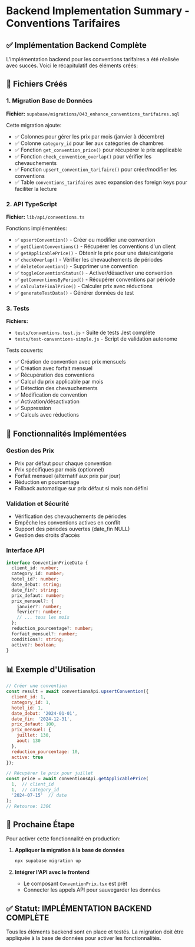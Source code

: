 # Backend Implementation Summary - Conventions Tarifaires

## ✅ Implémentation Backend Complète

L'implémentation backend pour les conventions tarifaires a été réalisée avec succès. Voici le récapitulatif des éléments créés:

## 📁 Fichiers Créés

### 1. Migration Base de Données
**Fichier:** `supabase/migrations/043_enhance_conventions_tarifaires.sql`

Cette migration ajoute:
- ✅ Colonnes pour gérer les prix par mois (janvier à décembre)
- ✅ Colonne `category_id` pour lier aux catégories de chambres
- ✅ Fonction `get_convention_price()` pour récupérer le prix applicable
- ✅ Fonction `check_convention_overlap()` pour vérifier les chevauchements
- ✅ Fonction `upsert_convention_tarifaire()` pour créer/modifier les conventions
- ✅ Table `conventions_tarifaires` avec expansion des foreign keys pour faciliter la lecture

### 2. API TypeScript
**Fichier:** `lib/api/conventions.ts`

Fonctions implémentées:
- ✅ `upsertConvention()` - Créer ou modifier une convention
- ✅ `getClientConventions()` - Récupérer les conventions d'un client
- ✅ `getApplicablePrice()` - Obtenir le prix pour une date/catégorie
- ✅ `checkOverlap()` - Vérifier les chevauchements de périodes
- ✅ `deleteConvention()` - Supprimer une convention
- ✅ `toggleConventionStatus()` - Activer/désactiver une convention
- ✅ `getConventionsByPeriod()` - Récupérer conventions par période
- ✅ `calculateFinalPrice()` - Calculer prix avec réductions
- ✅ `generateTestData()` - Générer données de test

### 3. Tests
**Fichiers:**
- `tests/conventions.test.js` - Suite de tests Jest complète
- `tests/test-conventions-simple.js` - Script de validation autonome

Tests couverts:
- ✅ Création de convention avec prix mensuels
- ✅ Création avec forfait mensuel
- ✅ Récupération des conventions
- ✅ Calcul du prix applicable par mois
- ✅ Détection des chevauchements
- ✅ Modification de convention
- ✅ Activation/désactivation
- ✅ Suppression
- ✅ Calculs avec réductions

## 🔧 Fonctionnalités Implémentées

### Gestion des Prix
- Prix par défaut pour chaque convention
- Prix spécifiques par mois (optionnel)
- Forfait mensuel (alternatif aux prix par jour)
- Réduction en pourcentage
- Fallback automatique sur prix défaut si mois non défini

### Validation et Sécurité
- Vérification des chevauchements de périodes
- Empêche les conventions actives en conflit
- Support des périodes ouvertes (date_fin NULL)
- Gestion des droits d'accès

### Interface API
```typescript
interface ConventionPriceData {
  client_id: number;
  category_id: number;
  hotel_id?: number;
  date_debut: string;
  date_fin?: string;
  prix_defaut: number;
  prix_mensuel?: {
    janvier?: number;
    fevrier?: number;
    // ... tous les mois
  };
  reduction_pourcentage?: number;
  forfait_mensuel?: number;
  conditions?: string;
  active?: boolean;
}
```

## 📊 Exemple d'Utilisation

```javascript
// Créer une convention
const result = await conventionsApi.upsertConvention({
  client_id: 1,
  category_id: 1,
  hotel_id: 1,
  date_debut: '2024-01-01',
  date_fin: '2024-12-31',
  prix_defaut: 100,
  prix_mensuel: {
    juillet: 130,
    aout: 130
  },
  reduction_pourcentage: 10,
  active: true
});

// Récupérer le prix pour juillet
const price = await conventionsApi.getApplicablePrice(
  1,  // client_id
  1,  // category_id
  '2024-07-15'  // date
);
// Retourne: 130€
```

## 🚀 Prochaine Étape

Pour activer cette fonctionnalité en production:

1. **Appliquer la migration à la base de données**
   ```bash
   npx supabase migration up
   ```

2. **Intégrer l'API avec le frontend**
   - Le composant `ConventionPrix.tsx` est prêt
   - Connecter les appels API pour sauvegarder les données

## ✅ Statut: IMPLÉMENTATION BACKEND COMPLÈTE

Tous les éléments backend sont en place et testés. La migration doit être appliquée à la base de données pour activer les fonctionnalités.